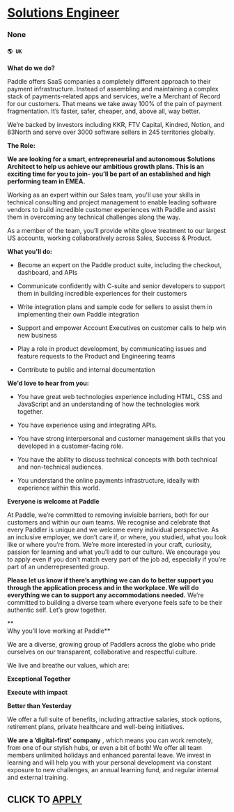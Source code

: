 # [Solutions Engineer ](https://www.remotewlb.com/apply/solutions-engineer-136628)  
### None  
#### `🌎 UK`  

**What do we do?**

Paddle offers SaaS companies a completely different approach to their payment infrastructure. Instead of assembling and maintaining a complex stack of payments-related apps and services, we’re a Merchant of Record for our customers. That means we take away 100% of the pain of payment fragmentation. It’s faster, safer, cheaper, and, above all, way better.

We’re backed by investors including KKR, FTV Capital, Kindred, Notion, and 83North and serve over 3000 software sellers in 245 territories globally.

**The Role:**

 **We are looking for a smart, entrepreneurial and autonomous Solutions Architect to help us achieve our ambitious growth plans. This is an exciting time for you to join- you’ll be part of an established and high performing team in EMEA.**

Working as an expert within our Sales team, you'll use your skills in technical consulting and project management to enable leading software vendors to build incredible customer experiences with Paddle and assist them in overcoming any technical challenges along the way.

As a member of the team, you’ll provide white glove treatment to our largest US accounts, working collaboratively across Sales, Success & Product.

**What you'll do:**

  * Become an expert on the Paddle product suite, including the checkout, dashboard, and APIs

  * Communicate confidently with C-suite and senior developers to support them in building incredible experiences for their customers

  * Write integration plans and sample code for sellers to assist them in implementing their own Paddle integration

  * Support and empower Account Executives on customer calls to help win new business

  * Play a role in product development, by communicating issues and feature requests to the Product and Engineering teams

  * Contribute to public and internal documentation

 **We'd love to hear from you:**

  * You have great web technologies experience including HTML, CSS and JavaScript and an understanding of how the technologies work together.

  * You have experience using and integrating APIs.

  * You have strong interpersonal and customer management skills that you developed in a customer-facing role.

  * You have the ability to discuss technical concepts with both technical and non-technical audiences.

  * You understand the online payments infrastructure, ideally with experience within this world.

 **Everyone is welcome at Paddle**

At Paddle, we’re committed to removing invisible barriers, both for our customers and within our own teams. We recognise and celebrate that every Paddler is unique and we welcome every individual perspective. As an inclusive employer, we don’t care if, or where, you studied, what you look like or where you’re from. We’re more interested in your craft, curiosity, passion for learning and what you’ll add to our culture. We encourage you to apply even if you don’t match every part of the job ad, especially if you’re part of an underrepresented group.  
  
**Please let us know if there’s anything we can do to better support you through the application process and in the workplace. We will do everything we can to support any accommodations needed.** We’re committed to building a diverse team where everyone feels safe to be their authentic self. Let’s grow together.

**  
Why you’ll love working at Paddle**

We are a diverse, growing group of Paddlers across the globe who pride ourselves on our transparent, collaborative and respectful culture.

We live and breathe our values, which are:

 **Exceptional Together**

 **Execute with impact**

 **Better than Yesterday**

We offer a full suite of benefits, including attractive salaries, stock options, retirement plans, private healthcare and well-being initiatives.

**We are a ‘digital-first’ company** , which means you can work remotely, from one of our stylish hubs, or even a bit of both! We offer all team members unlimited holidays and enhanced parental leave. We invest in learning and will help you with your personal development via constant exposure to new challenges, an annual learning fund, and regular internal and external training.

  
## CLICK TO [APPLY](https://www.remotewlb.com/apply/solutions-engineer-136628)


